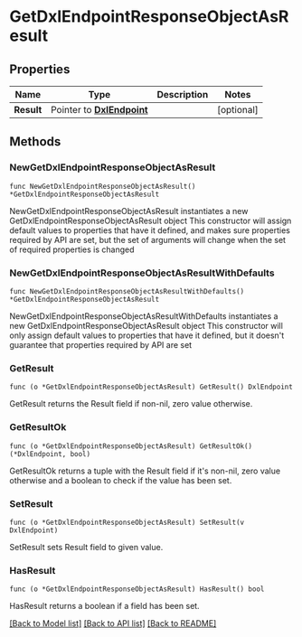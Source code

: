 # GetDxlEndpointResponseObjectAsResult

## Properties

Name | Type | Description | Notes
------------ | ------------- | ------------- | -------------
**Result** | Pointer to [**DxlEndpoint**](DxlEndpoint.md) |  | [optional] 

## Methods

### NewGetDxlEndpointResponseObjectAsResult

`func NewGetDxlEndpointResponseObjectAsResult() *GetDxlEndpointResponseObjectAsResult`

NewGetDxlEndpointResponseObjectAsResult instantiates a new GetDxlEndpointResponseObjectAsResult object
This constructor will assign default values to properties that have it defined,
and makes sure properties required by API are set, but the set of arguments
will change when the set of required properties is changed

### NewGetDxlEndpointResponseObjectAsResultWithDefaults

`func NewGetDxlEndpointResponseObjectAsResultWithDefaults() *GetDxlEndpointResponseObjectAsResult`

NewGetDxlEndpointResponseObjectAsResultWithDefaults instantiates a new GetDxlEndpointResponseObjectAsResult object
This constructor will only assign default values to properties that have it defined,
but it doesn't guarantee that properties required by API are set

### GetResult

`func (o *GetDxlEndpointResponseObjectAsResult) GetResult() DxlEndpoint`

GetResult returns the Result field if non-nil, zero value otherwise.

### GetResultOk

`func (o *GetDxlEndpointResponseObjectAsResult) GetResultOk() (*DxlEndpoint, bool)`

GetResultOk returns a tuple with the Result field if it's non-nil, zero value otherwise
and a boolean to check if the value has been set.

### SetResult

`func (o *GetDxlEndpointResponseObjectAsResult) SetResult(v DxlEndpoint)`

SetResult sets Result field to given value.

### HasResult

`func (o *GetDxlEndpointResponseObjectAsResult) HasResult() bool`

HasResult returns a boolean if a field has been set.


[[Back to Model list]](../README.md#documentation-for-models) [[Back to API list]](../README.md#documentation-for-api-endpoints) [[Back to README]](../README.md)


